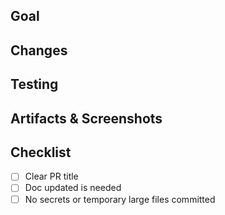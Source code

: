 ## Goal


## Changes


## Testing


## Artifacts & Screenshots


## Checklist
- [ ] Clear PR title
- [ ] Doc updated is needed
- [ ] No secrets or temporary large files committed